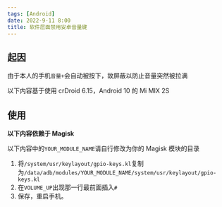 ```yaml
---
tags: [Android]
date: 2022-9-11 8:00
title: 软件层面禁用安卓音量键
---
```


## 起因

由于本人的手机`音量+`会自动被按下，故屏蔽以防止音量突然被拉满

以下内容基于使用 crDroid 6.15，Android 10 的 Mi MIX 2S

## 使用

**以下内容依赖于 Magisk**

以下内容中的`YOUR_MODULE_NAME`请自行修改为你的 Magisk 模块的目录

1. 将`/system/usr/keylayout/gpio-keys.kl`复制为`/data/adb/modules/YOUR_MODULE_NAME/system/usr/keylayout/gpio-keys.kl`
2. 在`VOLUME_UP`出现那一行最前面插入`# `
3. 保存，重启手机。
